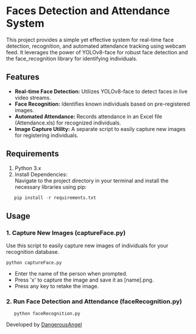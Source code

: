 # **Faces Detection and Attendance System**

This project provides a simple yet effective system for real-time face detection, recognition, and automated attendance tracking using webcam feed. It leverages the power of YOLOv8-face for robust face detection and the face_recognition library for identifying individuals.

## **Features**

* **Real-time Face Detection:** Utilizes YOLOv8-face to detect faces in live video streams.  
* **Face Recognition:** Identifies known individuals based on pre-registered images.  
* **Automated Attendance:** Records attendance in an Excel file (Attendance.xls) for recognized individuals.  
* **Image Capture Utility:** A separate script to easily capture new images for registering individuals.

## **Requirements**

1. Python 3.x  
2. Install Dependencies:  
   Navigate to the project directory in your terminal and install the necessary libraries using pip:  
```python
   pip install -r requirements.txt
```

## **Usage**

### **1. Capture New Images (captureFace.py)**

Use this script to easily capture new images of individuals for your recognition database.
```
python captureFace.py
```
* Enter the name of the person when prompted.  
* Press 'x' to capture the image and save it as [name].png.  
* Press any key to retake the image.

### **2. Run Face Detection and Attendance (faceRecognition.py)**
```
   python faceRecognition.py
```
Developed by [DangerousAngel](https://linktr.ee/DangerousAngel)




